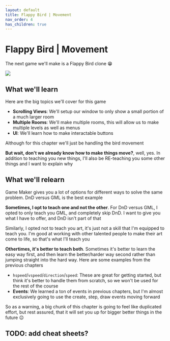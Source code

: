```yaml
---
layout: default
title: Flappy Bird | Movement
nav_order: 4
has_children: true
---
```


# Flappy Bird | Movement

The next game we'll make is a Flappy Bird clone 😁

![](../../assets/images/flappy_bird.gif)

## What we'll learn

Here are the big topics we'll cover for this game

 * **Scrolling Views**: We'll setup our window to only show a small portion of a much larger room
 * **Multiple Rooms**: We'll make multiple rooms, this will allow us to make multiple levels as well as menus
 * **UI**: We'll learn how to make interactable buttons

 Although for this chapter we'll just be handling the bird movement

 **But wait, don't we already know how to make things move?**, well, yes. In addition to teaching you new things, I'll also be RE-teaching you some other things and I want to explain why

## What we'll relearn

Game Maker gives you a lot of options for different ways to solve the same problem. DnD versus GML is the best example

**Sometimes, I opt to teach one and not the other**. For DnD versus GML, I opted to only teach you GML, and completely skip DnD. I want to give you what I have to offer, and DnD isn't part of that

Similarly, I opted not to teach you art, it's just not a skill that I'm equipped to teach you. I'm good at working with other talented people to make their art come to life, so that's what I'll teach you

**Othertimes, it's better to teach both**. Sometimes it's better to learn the easy way first, and then learn the better/harder way second rather than jumping straight into the hard way. Here are some examples from the previous chapters
 * ``hspeed``/``vspeed``/``direction``/``speed``: These are great for getting started, but think it's better to handle them from scratch, so we won't be used for the rest of the course
 * **Events**: We learned a ton of events in previous chapters, but I'm almost exclusively going to use the create, step, draw events moving forward

 So as a warning, a big chunk of this chapter is going to feel like duplicated effort, but rest assured, that it will set you up for bigger better things in the future 😉

 ## TODO: add cheat sheets?
